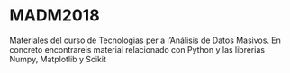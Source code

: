 # MADM2018
Materiales del curso de Tecnologias per a l’Análisis de Datos Masivos.
En concreto encontrareis material relacionado con Python y las librerias Numpy, Matplotlib y Scikit

